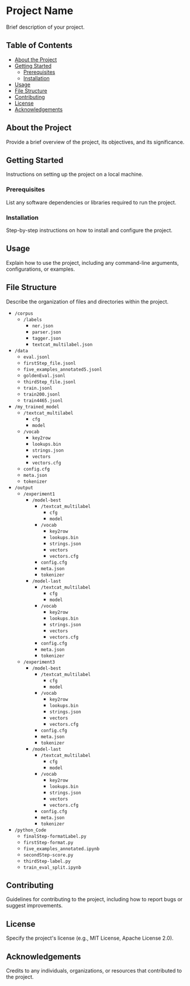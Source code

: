 # Project Name

Brief description of your project.

## Table of Contents

- [About the Project](#about-the-project)
- [Getting Started](#getting-started)
  - [Prerequisites](#prerequisites)
  - [Installation](#installation)
- [Usage](#usage)
- [File Structure](#file-structure)
- [Contributing](#contributing)
- [License](#license)
- [Acknowledgements](#acknowledgements)

## About the Project

Provide a brief overview of the project, its objectives, and its significance.

## Getting Started

Instructions on setting up the project on a local machine.

### Prerequisites

List any software dependencies or libraries required to run the project.

### Installation

Step-by-step instructions on how to install and configure the project.

## Usage

Explain how to use the project, including any command-line arguments, configurations, or examples.

## File Structure

Describe the organization of files and directories within the project.

- `/corpus`
  - `/labels`
    - `ner.json`
    - `parser.json`
    - `tagger.json`
    - `textcat_multilabel.json`
- `/data`
  - `eval.jsonl`
  - `firstStep_file.jsonl`
  - `five_examples_annotated5.jsonl`
  - `goldenEval.jsonl`
  - `thirdStep_file.jsonl`
  - `train.jsonl`
  - `train200.jsonl`
  - `train4465.jsonl`
- `/my_trained_model`
  - `/textcat_multilabel`
    - `cfg`
    - `model`
  - `/vocab`
    - `key2row`
    - `lookups.bin`
    - `strings.json`
    - `vectors`
    - `vectors.cfg`
  - `config.cfg`
  - `meta.json`
  - `tokenizer`
- `/output`
  - `/experiment1`
    - `/model-best`
      - `/textcat_multilabel`
        - `cfg`
        - `model`
      - `/vocab`
        - `key2row`
        - `lookups.bin`
        - `strings.json`
        - `vectors`
        - `vectors.cfg`
      - `config.cfg`
      - `meta.json`
      - `tokenizer`
    - `/model-last`
      - `/textcat_multilabel`
        - `cfg`
        - `model`
      - `/vocab`
        - `key2row`
        - `lookups.bin`
        - `strings.json`
        - `vectors`
        - `vectors.cfg`
      - `config.cfg`
      - `meta.json`
      - `tokenizer`
  - `/experiment3`
    - `/model-best`
      - `/textcat_multilabel`
        - `cfg`
        - `model`
      - `/vocab`
        - `key2row`
        - `lookups.bin`
        - `strings.json`
        - `vectors`
        - `vectors.cfg`
      - `config.cfg`
      - `meta.json`
      - `tokenizer`
    - `/model-last`
      - `/textcat_multilabel`
        - `cfg`
        - `model`
      - `/vocab`
        - `key2row`
        - `lookups.bin`
        - `strings.json`
        - `vectors`
        - `vectors.cfg`
      - `config.cfg`
      - `meta.json`
      - `tokenizer`
- `/python_Code`
  - `finalStep-formatLabel.py`
  - `firstStep-format.py`
  - `five_examples_annotated.ipynb`
  - `secondStep-score.py`
  - `thirdStep-label.py`
  - `train_eval_split.ipynb`


## Contributing

Guidelines for contributing to the project, including how to report bugs or suggest improvements.

## License

Specify the project's license (e.g., MIT License, Apache License 2.0).

## Acknowledgements

Credits to any individuals, organizations, or resources that contributed to the project.
